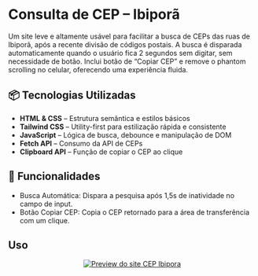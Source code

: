 # Consulta de CEP – Ibiporã

Um site leve e altamente usável para facilitar a busca de CEPs das ruas de Ibiporã, após a recente divisão de códigos postais. A busca é disparada automaticamente quando o usuário fica 2 segundos sem digitar, sem necessidade de botão. Inclui botão de “Copiar CEP” e remove o phantom scrolling no celular, oferecendo uma experiência fluida.

## 📦 Tecnologias Utilizadas

- **HTML & CSS** – Estrutura semântica e estilos básicos  
- **Tailwind CSS** – Utility-first para estilização rápida e consistente  
- **JavaScript** – Lógica de busca, debounce e manipulação de DOM  
- **Fetch API** – Consumo da API de CEPs  
- **Clipboard API** – Função de copiar o CEP ao clique   

## 🚀 Funcionalidades

- Busca Automática: Dispara a pesquisa após 1,5s de inatividade no campo de input.
- Botão Copiar CEP: Copia o CEP retornado para a área de transferência com um clique.  
   
## Uso
<p align="center">
  <a href="https://rerigan.vercel.app/Extra/CEP-Ibipor%C3%A3-JS-APIs-TimeOut/index.html" target="_blank"><img src="./assets/preview.png" alt="Preview do site CEP Ibipora" alt="preview do site cep ibiporã"></a>
</p>
